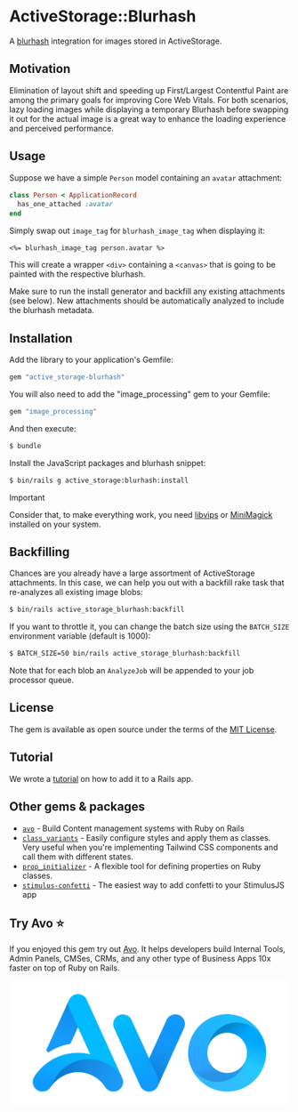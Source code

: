 # ActiveStorage::Blurhash

A [blurhash](https://blurha.sh/) integration for images stored in ActiveStorage.

## Motivation

Elimination of layout shift and speeding up First/Largest Contentful Paint are among the primary goals for improving Core Web Vitals. For both scenarios, lazy loading images while displaying a temporary Blurhash before swapping it out for the actual image is a great way to enhance the loading experience and perceived performance.

## Usage

Suppose we have a simple `Person` model containing an `avatar` attachment:

```rb
class Person < ApplicationRecord
  has_one_attached :avatar
end
```

Simply swap out `image_tag` for `blurhash_image_tag` when displaying it:

```erb
<%= blurhash_image_tag person.avatar %>
```

This will create a wrapper `<div>` containing a `<canvas>` that is going to be painted with the respective blurhash.

Make sure to run the install generator and backfill any existing attachments (see below). New attachments should be automatically analyzed to include the blurhash metadata.

## Installation

Add the library to your application's Gemfile:

```ruby
gem "active_storage-blurhash"
```

You will also need to add the "image_processing" gem to your Gemfile:

```ruby
gem "image_processing"
```

And then execute:

```bash
$ bundle
```

Install the JavaScript packages and blurhash snippet:

```bash
$ bin/rails g active_storage:blurhash:install
```

> [!IMPORTANT]  
> Consider that, to make everything work, you need [libvips](https://github.com/janko/image_processing/blob/master/doc/vips.md) or [MiniMagick](https://github.com/janko/image_processing/blob/master/doc/minimagick.md) installed on your system.

## Backfilling

Chances are you already have a large assortment of ActiveStorage attachments. In this case, we can help you out with a backfill rake task that re-analyzes all existing image blobs:

```bash
$ bin/rails active_storage_blurhash:backfill
```

If you want to throttle it, you can change the batch size using the `BATCH_SIZE` environment variable (default is 1000):

```bash
$ BATCH_SIZE=50 bin/rails active_storage_blurhash:backfill
```

Note that for each blob an `AnalyzeJob` will be appended to your job processor queue.

## License

The gem is available as open source under the terms of the [MIT License](https://opensource.org/licenses/MIT).

## Tutorial

We wrote a [tutorial](https://avohq.io/blog/blurhash-active-storage) on how to add it to a Rails app.

## Other gems & packages

- [`avo`](https://github.com/avo-hq/avo) - Build Content management systems with Ruby on Rails
- [`class_variants`](https://github.com/avo-hq/class_variants) - Easily configure styles and apply them as classes. Very useful when you're implementing Tailwind CSS components and call them with different states.
- [`prop_initializer`](https://github.com/avo-hq/prop_initializer) - A flexible tool for defining properties on Ruby classes.
- [`stimulus-confetti`](https://github.com/avo-hq/stimulus-confetti) - The easiest way to add confetti to your StimulusJS app

## Try Avo ⭐️

If you enjoyed this gem try out [Avo](https://github.com/avo-hq/avo). It helps developers build Internal Tools, Admin Panels, CMSes, CRMs, and any other type of Business Apps 10x faster on top of Ruby on Rails.

[![](https://github.com/avo-hq/avo/raw/main/public/avo-assets/logo-on-white.png)](https://github.com/avo-hq/avo)
